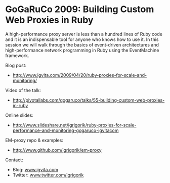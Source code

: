 # GoGaRuCo 2009: Building Custom Web Proxies in Ruby

A high-performance proxy server is less than a hundred lines of Ruby code and it is an indispensable tool for anyone who knows how to use it. In this session we will walk through the basics of event-driven architectures and high-performance network programming in Ruby using the EventMachine framework.

Blog post:

- http://www.igvita.com/2009/04/20/ruby-proxies-for-scale-and-monitoring/

Video of the talk:

- http://pivotallabs.com/gogaruco/talks/55-building-custom-web-proxies-in-ruby

Online slides:

- http://www.slideshare.net/igrigorik/ruby-proxies-for-scale-performance-and-monitoring-gogaruco-igvitacom

EM-proxy repo & examples:

- http://www.github.com/igrigorik/em-proxy

Contact:

- Blog: www.igvita.com
- Twitter: www.twitter.com/igrigorik